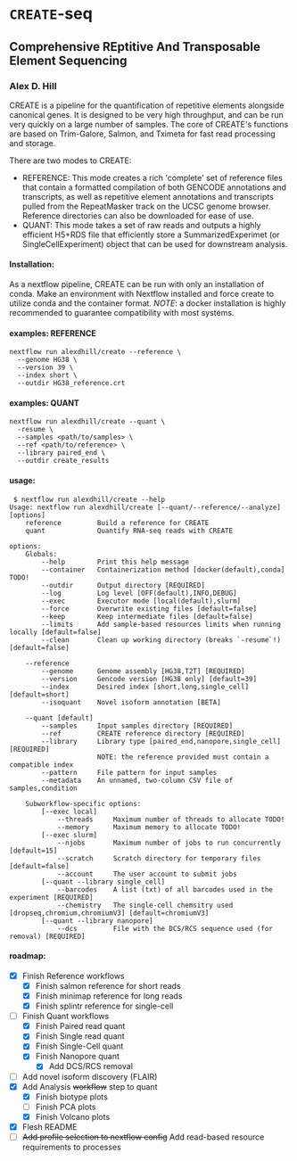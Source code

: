 <!--
  REQUIRED NOTICE: Copyright (c) 2020-2023, Regents of the University of California
  All rights reserved. https://polyformproject.org/licenses/noncommercial/1.0.0
  
  This software was developed by the Daniel Kim lab at the University of California, Santa Cruz.
  Authors: Roman E. Reggiardo, Vikas Peddu, Alex D. Hill
  
  The licensor grants you a copyright license for the software to do everything you might do with
  the software that would otherwise infringe the licensor’s copyright in it for any permitted
  purpose.
  
  As far as the law allows, the software comes as is, without any warranty or condition, and the
  licensor will not be liable to you for any damages arising out of these terms or the use or
  nature of the software, under any kind of legal claim.
-->


# `CREATE`-seq
## Comprehensive REptitive And Transposable Element Sequencing
### Alex D. Hill

CREATE is a pipeline for the quantification of repetitive elements alongside canonical genes. It is designed to be very high throughput, and can be run very quickly on a large number of samples. The core of CREATE's functions are based on Trim-Galore, Salmon, and Tximeta for fast read processing and storage.

There are two modes to CREATE:
  - REFERENCE: This mode creates a rich 'complete' set of reference files that contain a formatted compilation of both GENCODE annotations and transcripts, as well as repetitive element annotations and transcripts pulled from the RepeatMasker track on the UCSC genome browser. Reference directories can also be downloaded for ease of use.
  - QUANT: This mode takes a set of raw reads and outputs a highly efficient H5+RDS file that efficiently store a SummarizedExperimet (or SingleCellExperiment) object that can be used for downstream analysis.

#### Installation:
As a nextflow pipeline, CREATE can be run with only an installation of conda. Make an environment with Nextflow installed and force create to utilize conda and the container format. *NOTE*: a docker installation is highly recommended to guarantee compatibility with most systems.

#### examples: REFERENCE
```
nextflow run alexdhill/create --reference \
  --genome HG38 \
  --version 39 \
  --index short \
  --outdir HG38_reference.crt
```

#### examples: QUANT
```
nextflow run alexdhill/create --quant \
  -resume \
  --samples <path/to/samples> \
  --ref <path/to/reference> \
  --library paired_end \
  --outdir create_results
```


#### usage:
<!--    discover          Discover novel isoforms [BETA] -->
```
 $ nextflow run alexdhill/create --help
Usage: nextflow run alexdhill/create [--quant/--reference/--analyze] [options]
    reference         Build a reference for CREATE
    quant             Quantify RNA-seq reads with CREATE

options:
    Globals:
        --help        Print this help message
        --container   Containerization method [docker(default),conda] TODO!
        --outdir      Output directory [REQUIRED]
        --log         Log level [OFF(default),INFO,DEBUG]
        --exec        Executor mode [local(default),slurm]
        --force       Overwrite existing files [default=false]
        --keep        Keep intermediate files [default=false]
        --limits      Add sample-based resources limits when running locally [default=false]
        --clean       Clean up working directory (breaks `-resume`!) [default=false]

    --reference
        --genome      Genome assembly [HG38,T2T] [REQUIRED]
        --version     Gencode version [HG38 only] [default=39]
        --index       Desired index [short,long,single_cell] [default=short]
        --isoquant    Novel isoform annotation [BETA]

    --quant [default]
        --samples     Input samples directory [REQUIRED]
        --ref         CREATE reference directory [REQUIRED]
        --library     Library type [paired_end,nanopore,single_cell] [REQUIRED]
                      NOTE: the reference provided must contain a compatible index
        --pattern     File pattern for input samples
        --metadata    An unnamed, two-column CSV file of samples,condition

    Subworkflow-specific options:
        [--exec local]
            --threads     Maximum number of threads to allocate TODO!
            --memory      Maximum memory to allocate TODO!
        [--exec slurm]
            --njobs       Maximum number of jobs to run concurrently [default=15]
            --scratch     Scratch directory for temporary files [default=false]
            --account     The user account to submit jobs
        [--quant --library single_cell]
            --barcodes    A list (txt) of all barcodes used in the experiment [REQUIRED]
            --chemistry   The single-cell chemsitry used [dropseq,chromium,chromiumV3] [default=chromiumV3]
        [--quant --library nanopore]
            --dcs         File with the DCS/RCS sequence used (for removal) [REQUIRED]
```

#### roadmap:
- [X] Finish Reference workflows
  - [X] Finish salmon reference for short reads
  - [X] Finish minimap reference for long reads
  - [X] Finish splintr reference for single-cell
- [ ] Finish Quant workflows
  - [X] Finish Paired read quant
  - [X] Finish Single read quant
  - [X] Finish Single-Cell quant
  - [X] Finish Nanopore quant
    - [X] Add DCS/RCS removal
- [ ] Add novel isoform discovery (FLAIR)
- [X] Add Analysis ~~workflow~~ step to quant
  - [X] Finish biotype plots
  - [ ] Finish PCA plots
  - [X] Finish Volcano plots
- [X] Flesh README
- [ ] ~~Add profile selection to nextflow config~~ Add read-based resource requirements to processes
